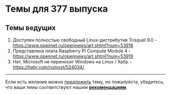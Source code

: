 # Темы для 377 выпуска

## Темы ведущих

1. Доступен полностью свободный Linux-дистрибутив Trisquel 9.0 - https://www.opennet.ru/opennews/art.shtml?num=53918
1. Представлена плата Raspberry Pi Compute Module 4 - https://www.opennet.ru/opennews/art.shtml?num=53919
1. Нет, Microsoft не переносит Windows на Linux / Хабр - https://habr.com/ru/post/524034/

---

Если есть желание можно [предложить](themes_from_listeners.md) тему, но пожалуйста, убедитесь, что ваши темы соответствуют нашим **[рекомендациям](Recommendations_for_the_proposed_topics.md)**.
